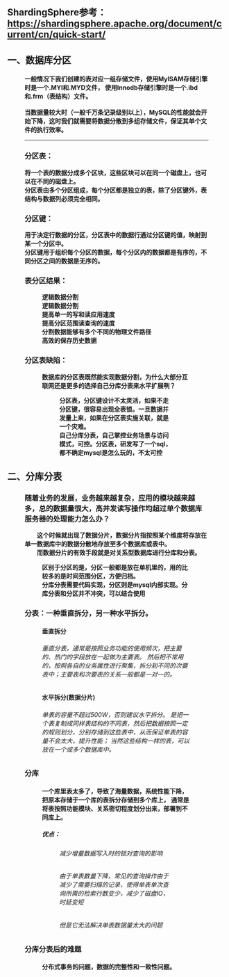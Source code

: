

## ShardingSphere参考：https://shardingsphere.apache.org/document/current/cn/quick-start/

## 一、数据库分区
  <h4>
     <figure>      
        一般情况下我们创建的表对应一组存储文件，使用MyISAM存储引擎时是一个.MYI和.MYD文件，
        使用Innodb存储引擎时是一个.ibd和.frm（表结构）文件。<br/><br/>
        当数据量较大时（一般千万条记录级别以上），MySQL的性能就会开始下降，这时我们就需要将数据分散到多组存储文件，保证其单个文件的执行效率。<br/>
          <hr/>
        <h3>分区表：</h3>将一个表的数据分成多个区块，这些区块可以在同一个磁盘上，也可以在不同的磁盘上。<br/>
        分区表由多个分区组成，每个分区都是独立的表，除了分区键外，表结构与数据列必须完全相同。
        <h3>分区键：</h3>用于决定行数据的分区，分区表中的数据行通过分区键的值，映射到某一个分区中。<br/>
        分区键用于组织每个分区的数据，每个分区内的数据都是有序的，不同分区之间的数据是无序的。    <h3>表分区结果：</h3>
        <figure>
           逻辑数据分割<br/>
           逻辑数据分割<br/>
           提高单一的写和读应用速度<br/>
           提高分区范围读查询的速度<br/>
           分割数据能够有多个不同的物理文件路径<br/>
           高效的保存历史数据
        </figure>    
        <h3>分区表缺陷：</h3>
        <figure>
           数据库的分区表既然能实现数据分割，为什么大部分互联网还是更多的选择自己分库分表来水平扩展咧？
           <figure>
               分区表，分区键设计不太灵活，如果不走分区键，很容易出现全表锁。一旦数据并发量上来，如果在分区表实施关联，就是一个灾难。<br/>
               自己分库分表，自己掌控业务场景与访问模式，可控。分区表，研发写了一个sql，都不确定mysql是怎么玩的，不太可控
           </figure>
        </figure>
     </figure>
  </h4>

## 二、分库分表
   <h4>
     <figure> 
        <h3>随着业务的发展，业务越来越复杂，应用的模块越来越多，总的数据量很大，高并发读写操作均超过单个数据库服务器的处理能力怎么办？</h3>
        &ensp;&ensp;&ensp;&ensp;这个时候就出现了数据分片，数据分片指按照某个维度将存放在单一数据库中的数据分散地存放至多个数据库或表中。<br/>
        &ensp;&ensp;&ensp;&ensp;而数据分片的有效手段就是对关系型数据库进行分库和分表。
        <figure>
          区别于分区的是，分区一般都是放在单机里的，用的比较多的是时间范围分区，方便归档。<br/>
          分库分表需要代码实现，分区则是mysql内部实现。分库分表和分区并不冲突，可以结合使用
        </figure>      
        <h3>分表：一种垂直拆分，另一种水平拆分。</h3>
        <figure>
          <h4>垂直拆分</h4>
          <h6>垂直分表，通常是按照业务功能的使用频次，把主要的、热门的字段放在一起做为主要表。
              然后把不常用的，按照各自的业务属性进行聚集，拆分到不同的次要表中；主要表和次要表的关系一般都是一对一的。
          </h6>
        <h4>水平拆分(数据分片)</h4>
        <h6>单表的容量不超过500W，否则建议水平拆分。
        是把一个表复制成同样表结构的不同表，然后把数据按照一定的规则划分，分别存储到这些表中，从而保证单表的容量不会太大，提升性能；
        当然这些结构一样的表，可以放在一个或多个数据库中。
        </h6>
        </figure>
        <h3>分库</h3>
        <figure>
          <h4>一个库里表太多了，导致了海量数据，系统性能下降，把原本存储于一个库的表拆分存储到多个库上， 通常是将表按照功能模块、关系密切程度划分出来，部署到不同库上。</h4>
          <h5>优点：</h5>
          <figure>
            <h6>减少增量数据写入时的锁对查询的影响</h6>
            <h6>由于单表数量下降，常见的查询操作由于减少了需要扫描的记录，使得单表单次查询所需的检索行数变少，减少了磁盘IO，时延变短</h6>
            <h6>但是它无法解决单表数据量太大的问题</h6>
          </figure>
        </figure>
        <h3>分库分表后的难题</h3>
        <figure>
          <h4>分布式事务的问题，数据的完整性和一致性问题。</h4>
        </figure>
     </figure>
   </h4>

